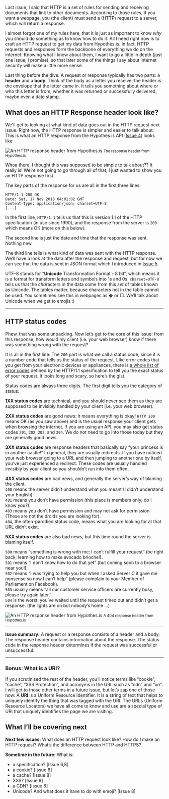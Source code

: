 Last issue, I said that HTTP is a set of rules for sending and receiving documents that link to other documents. According to those rules, if you want a webpage, you (the client) must send a (HTTP) request to a server, which will return a response.

I almost forgot one of my rules here, that it is just as important to know *why* you should do something as to know how to do it. All I need right now is to craft an HTTP request to get my data from Hypothes.is. In fact, HTTP requests and responses form the backbone of everything we do on the internet. Knowing what I know about them, I want to go a little in depth (just one issue, I promise), so that later some of the things I say about internet security will make a little more sense.

Last thing before the dive: A request or response typically has two parts: a **header** and a **body**. Think of the body as a letter you receive; the header is the envelope that the letter came in. It tells you something about where or who this letter is from, whether it was returned or successfully delivered, maybe even a date stamp.

## What does an HTTP Response header look like?

We'll get to looking at what kind of data goes out in the HTTP request next issue. Right now, the HTTP response is simpler and easier to talk about. This is what an HTTP response from the Hypothes.is API ([Issue 4](https://buttondown.email/laymansguide/archive/fe8b59fc-c5fd-49f2-9d01-9f21fa3df95c)) looks like:


![An HTTP response header from Hypothes.is]({attach}issue008_01.png)
<small>The response header from Hypothes.is </small>


Whoa there, I thought this was supposed to be simple to talk about?? It really is! We’re not going to go through all of that, I just wanted to show you an HTTP response first.

The key parts of the response for us are all in the first three lines:

```
HTTP/1.1 200 OK
Date: Sat, 17 Nov 2018 04:01:02 GMT
Content-Type: application/json; charset=UTF-8
[...]
```

In the first line, `HTTP/1.1` tells us that this is version 1.1 of the HTTP specification (in use since 1990), and the response from the server is `200` which means OK (more on this below).

The second line is just the date and time that the response was sent. Nothing new.

The third line tells is what kind of data was sent with the HTTP response. We’ll have a look at the data after the response and request, but for now we can see that the data is sent in JSON format which I introduced in [Issue 5](https://buttondown.email/laymansguide/archive/fb0c4cc9-040a-4826-b1d0-0cf703c78115).

UTF-8 stands for “**Unicode** Transformation Format - 8 bit”, which means it is a format for transform letters and symbols into 1s and 0s. `charset=UTF-8` tells us that the *char*acters in the data come from this *set* of tables known as Unicode. The tables matter, because characters not in the table cannot be used. You sometimes see this in webpages as � or □. We’ll talk about Unicode when we get to emojis :)

-----

## HTTP status codes

Phew, that was some unpacking. Now let’s get to the core of this issue: from this response, how would my client (i.e. your web browser) know if there was something wrong with the request?

It is all in the first line: The `200` part is what we call a status code, since it is a number code that tells us the status of the request. Like error codes that you get from your electronic devices or appliances, there is [a whole list of error codes](https://www.w3.org/Protocols/rfc2616/rfc2616-sec10.html) defined by the HTTP/1.1 specification to tell you the exact status of your request. It looks long and scary, so here’s the gist.

Status codes are always three digits. The first digit tells you the category of status:

**1XX status codes** are technical, and you should never see them as they are supposed to be invisibly handled by your client (i.e. your web browser).

**2XX status codes** are good news: it means everything is okay! `HTTP 200` means OK (as you saw above) and is the usual response your client gets when browsing the internet. If you are using an API, you may also get status codes `201`, `202`, `203`, and `204`. We do not need to go into those today but they are generally good news.

**3XX status codes** are response headers that basically say “your princess is in another castle!” In general, they are usually redirects. If you have noticed your web browser going to a URL and then jumping to another one by itself, you’ve just experienced a redirect. These codes are usually handled invisibly by your client so you shouldn’t run into them often.

**4XX status codes** are bad news, and generally the server’s way of blaming the client.  
`400` means the server didn’t understand what you meant (I didn’t understand your English).  
`401` means you don’t have permission (this place is members only; do I know you?).  
`403` means you don’t have permission and may not ask for permission (These are not the droids you are looking for).  
`404`, the often-parodied status code, means what you are looking for at that URL didn’t exist.

**5XX status codes** are also bad news, but this time round the server is blaming itself.

`500` means “something is wrong with me; I can’t fulfill your request” (be right back; learning how to make avocado brioche!).  
`501` means “I don’t know how to do that yet” (but coming soon to a browser near you!).  
`502` means “I was trying to help you but when I asked Server C it gave me nonsense so now I can’t help” (please complain to your Member of Parliament on Facebook).  
`503` usually means “all our customer service officers are currently busy, please try again later.”  
`504` is the worst: you’ve waited until the request timed out and didn’t get a response. (the lights are on but nobody’s home …)


![An HTTP response header from Hypothes.is]({attach}issue008_02.png)
<small>A 404 response header from Hypothes.is </small>


-----

**Issue summary:** A request or a response consists of a header and a body. The response header contains information about the response. The status code in the response header determines if the request was successful or unsuccessful.

-----

### Bonus: What is a URI?

If you scrutinised the rest of the header, you’ll notice terms like “cookie”,  “cache”, “XSS Protection”, and acronyms in the URL such as “cdn” and “uri”. I will get to those other terms in a future issue, but let’s zap one of those now: A **URI** is a Uniform Resource Identifier. It is a string of text that helps to uniquely identify the thing that was tagged with the URI. The URLs (Uniform Resource Locators) we have all come to know and use are a special type of URI that uniquely identifies the page we are visiting.

## What I’ll be covering next

**Next few issues:** What does an HTTP request look like? How do I make an HTTP request? What’s the difference between HTTP and HTTPS?

**Sometime in the future:** What is:

- a specification? [Issue 6,8]
- a cookie? [Issue 8]
- a cache? [Issue 8]
- XSS? [Issue 8]
- a CDN? [Issue 8]
- Unicode? And what does it have to do with emoji? [Issue 8]
